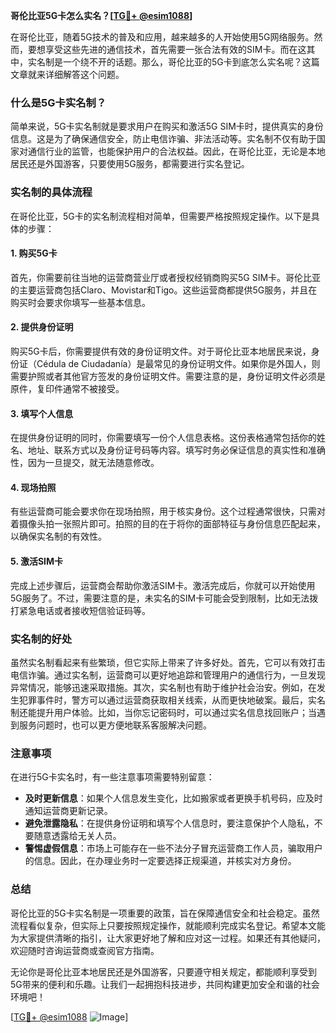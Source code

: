 **哥伦比亚5G卡怎么实名？[[TG💪+ @esim1088](https://t.me/s/esim1088)]**

在哥伦比亚，随着5G技术的普及和应用，越来越多的人开始使用5G网络服务。然而，要想享受这些先进的通信技术，首先需要一张合法有效的SIM卡。而在这其中，实名制是一个绕不开的话题。那么，哥伦比亚的5G卡到底怎么实名呢？这篇文章就来详细解答这个问题。

### 什么是5G卡实名制？

简单来说，5G卡实名制就是要求用户在购买和激活5G SIM卡时，提供真实的身份信息。这是为了确保通信安全，防止电信诈骗、非法活动等。实名制不仅有助于国家对通信行业的监管，也能保护用户的合法权益。因此，在哥伦比亚，无论是本地居民还是外国游客，只要使用5G服务，都需要进行实名登记。

### 实名制的具体流程

在哥伦比亚，5G卡的实名制流程相对简单，但需要严格按照规定操作。以下是具体的步骤：

#### 1. 购买5G卡
首先，你需要前往当地的运营商营业厅或者授权经销商购买5G SIM卡。哥伦比亚的主要运营商包括Claro、Movistar和Tigo。这些运营商都提供5G服务，并且在购买时会要求你填写一些基本信息。

#### 2. 提供身份证明
购买5G卡后，你需要提供有效的身份证明文件。对于哥伦比亚本地居民来说，身份证（Cédula de Ciudadanía）是最常见的身份证明文件。如果你是外国人，则需要护照或者其他官方签发的身份证明文件。需要注意的是，身份证明文件必须是原件，复印件通常不被接受。

#### 3. 填写个人信息
在提供身份证明的同时，你需要填写一份个人信息表格。这份表格通常包括你的姓名、地址、联系方式以及身份证号码等内容。填写时务必保证信息的真实性和准确性，因为一旦提交，就无法随意修改。

#### 4. 现场拍照
有些运营商可能会要求你在现场拍照，用于核实身份。这个过程通常很快，只需对着摄像头拍一张照片即可。拍照的目的在于将你的面部特征与身份信息匹配起来，以确保实名制的有效性。

#### 5. 激活SIM卡
完成上述步骤后，运营商会帮助你激活SIM卡。激活完成后，你就可以开始使用5G服务了。不过，需要注意的是，未实名的SIM卡可能会受到限制，比如无法拨打紧急电话或者接收短信验证码等。

### 实名制的好处

虽然实名制看起来有些繁琐，但它实际上带来了许多好处。首先，它可以有效打击电信诈骗。通过实名制，运营商可以更好地追踪和管理用户的通信行为，一旦发现异常情况，能够迅速采取措施。其次，实名制也有助于维护社会治安。例如，在发生犯罪事件时，警方可以通过运营商获取相关线索，从而更快地破案。最后，实名制还能提升用户体验。比如，当你忘记密码时，可以通过实名信息找回账户；当遇到服务问题时，也可以更方便地联系客服解决问题。

### 注意事项

在进行5G卡实名时，有一些注意事项需要特别留意：

- **及时更新信息**：如果个人信息发生变化，比如搬家或者更换手机号码，应及时通知运营商更新记录。
- **避免泄露隐私**：在提供身份证明和填写个人信息时，要注意保护个人隐私，不要随意透露给无关人员。
- **警惕虚假信息**：市场上可能存在一些不法分子冒充运营商工作人员，骗取用户的信息。因此，在办理业务时一定要选择正规渠道，并核实对方身份。

### 总结

哥伦比亚的5G卡实名制是一项重要的政策，旨在保障通信安全和社会稳定。虽然流程看似复杂，但实际上只要按照规定操作，就能顺利完成实名登记。希望本文能为大家提供清晰的指引，让大家更好地了解和应对这一过程。如果还有其他疑问，欢迎随时咨询运营商或查阅官方指南。

无论你是哥伦比亚本地居民还是外国游客，只要遵守相关规定，都能顺利享受到5G带来的便利和乐趣。让我们一起拥抱科技进步，共同构建更加安全和谐的社会环境吧！

[[TG💪+ @esim1088](https://t.me/s/esim1088) ![Image](https://i.postimg.cc/4NQfJmqS/Snipaste-2025-05-13-00-14-12.png)]